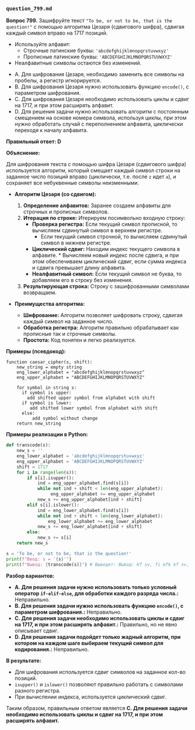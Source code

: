 ### `question_799.md`

**Вопрос 799.** Зашифруйте текст `"To be, or not to be, that is the question!"` с помощью алгоритма Цезаря (сдвигового шифра), сдвигая каждый символ вправо на 1717 позиций.

*   Используйте алфавит:
    *   Строчные латинские буквы: `'abcdefghijklmnopqrstuvwxyz'`
    *   Прописные латинские буквы: `'ABCDEFGHIJKLMNOPQRSTUVWXYZ'`
*  Неалфавитные символы остаются без изменений.

-   A. Для шифрования Цезаря, необходимо заменить все символы на пробелы, а регистр игнорируется.
- B.  Для шифрования Цезаря нужно использовать функцию `encode()`,  с  параметром  шифрования.
-   C.  Для шифрования Цезаря  необходимо использовать циклы  и сдвиг на 1717, и при этом расширять алфавит.
-   D. Для решения задачи  нужно использовать алгоритм с  постоянным смещением на  основе  номера символа, используя  циклы, при этом нужно  обработать  случай  с переполнением алфавита,  циклически переходя к началу алфавита.

**Правильный ответ: D**

**Объяснение:**

Для шифрования текста с помощью шифра Цезаря (сдвигового шифра) используется  алгоритм, который  смещает каждый символ строки на заданное число позиций вправо (циклически, т.е. после `z` идет  `a`), и сохраняет все небуквенные символы неизменными.

*   **Алгоритм Цезаря (со сдвигом):**
    1.  **Определение алфавитов:** Заранее создаем  алфавиты для строчных и прописных символов.
    2.  **Итерация по строке:**  Итерируем посимвольно  входную строку:
        *  **Проверка регистра:** Если текущий символ прописной,  то вычисляем сдвинутый символ в  верхнем регистре.
             *   Если текущий символ строчной, то  вычисляем  сдвинутый символ  в нижнем  регистре.
          *  **Циклический сдвиг:**  Находим индекс текущего символа в алфавите.
            *  Вычисляем новый индекс после сдвига, и при этом  обеспечиваем  циклический сдвиг,  если  сумма индекса и сдвига превышает длину  алфавита.
          * **Неалфавитный символ:** Если текущий символ не буква, то добавляем его в строку без изменения.
    3. **Результирующая строка:** Строку с зашифрованными символами возвращаем.

*   **Преимущества алгоритма:**
    *   **Шифрование:**  Алгоритм позволяет шифровать  строку, сдвигая каждый символ на заданное  число.
    *  **Обработка регистра:** Алгоритм правильно обрабатывает как  прописные так и строчные символы.
    *  **Простота:** Код понятен и легко реализуется.

**Примеры (псевдокод):**
```
function caesar_cipher(s, shift):
    new_string = empty string
    eng_lower_alphabet = "abcdefghijklmnopqrstuvwxyz"
    eng_upper_alphabet = "ABCDEFGHIJKLMNOPQRSTUVWXYZ"

    for symbol in string s:
      if symbol is upper:
        add shifted upper symbol from alphabet with shift
      if symbol is lower:
         add shifted lower symbol from alphabet with shift
      else:
          add symbol without change
    return new_string
```
**Примеры реализации в Python:**
```python
def transcode(s):
    new_s = ''
    eng_lower_alphabet = 'abcdefghijklmnopqrstuvwxyz'
    eng_upper_alphabet = 'ABCDEFGHIJKLMNOPQRSTUVWXYZ'
    shift = 1717
    for i in range(len(s)):
        if s[i].isupper():
            ind = eng_upper_alphabet.find(s[i])
            while not ind + shift < len(eng_upper_alphabet):
                 eng_upper_alphabet += eng_upper_alphabet
            new_s += eng_upper_alphabet[ind + shift]
        elif s[i].islower():
            ind = eng_lower_alphabet.find(s[i])
            while not ind + shift < len(eng_lower_alphabet):
                eng_lower_alphabet += eng_lower_alphabet
            new_s += eng_lower_alphabet[ind + shift]
        else:
            new_s += s[i]
    return new_s

s = 'To be, or not to be, that is the question!'
print(f"Ввод: s = '{s}'")
print(f"Вывод: {transcode(s)}") # Выведет: Вывод: Kf sv, fi efk kf sv, kyrk zj kyv hlvjkzfe!
```

**Разбор вариантов:**
*  **A. Для решения задачи нужно использовать только условный оператор `if-elif-else`, для обработки каждого разряда числа.:** Неправильно.
*   **B. Для решения задачи нужно использовать функцию `encode()`, с параметром шифрования.:** Неправильно.
*   **C. Для решения задачи необходимо использовать циклы и сдвиг на 1717, и при этом расширять алфавит.:** Правильно, но не явно описывает сдвиг.
*   **D. Для решения задачи подойдет только  жадный алгоритм, при котором на каждом шаге выбираем текущий символ для кодирования.:** Неправильно.

**В результате:**
*  Для шифрования используется  сдвиг символов  на  заданное кол-во позиций.
*   `isupper()`  и  `islower()` позволяют правильно работать  с символами разного регистра.
*   При вычислении индекса, используется циклический сдвиг.

Таким образом, правильным ответом является **C. Для решения задачи необходимо использовать циклы и сдвиг на 1717, и при этом расширять алфавит.**
